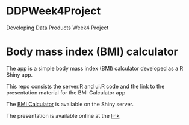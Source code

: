 # DDPWeek4Project
Developing Data Products Week4 Project
# Body mass index (BMI) calculator

The app is a simple body mass index (BMI) calculator developed as a R Shiny app.

This repo consists the server.R and ui.R code and the link to the presentation material for the BMI Calculator app

The [BMI Calculator](http://panmud.shinyapps.io/BMI_Calculator/) is available on the Shiny server.

The presentation is available online at the [link](http://rpubs.com/PanMud/318852)
